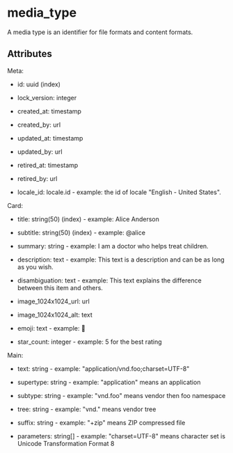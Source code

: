 # media_type


A media type is an identifier for file formats and content formats.


## Attributes

Meta:

  * id: uuid (index)

  * lock_version: integer

  * created_at: timestamp

  * created_by: url

  * updated_at: timestamp

  * updated_by: url

  * retired_at: timestamp

  * retired_by: url

  * locale_id: locale.id - example: the id of locale "English - United States".

Card:

  * title: string(50) (index) - example: Alice Anderson

  * subtitle: string(50) (index) - example: @alice

  * summary: string - example: I am a doctor who helps treat children.

  * description: text - example: This text is a description and can be as long as you wish.

  * disambiguation: text - example: This text explains the difference between this item and others.

  * image_1024x1024_url: url

  * image_1024x1024_alt: text

  * emoji: text - example: 🚀

  * star_count: integer - example: 5 for the best rating

Main:

  * text: string - example: "application/vnd.foo;charset=UTF-8"

  * supertype: string - example: "application" means an application

  * subtype: string - example: "vnd.foo" means vendor then foo namespace

  * tree: string - example: "vnd." means vendor tree

  * suffix: string - example: "+zip" means ZIP compressed file

  * parameters: string[] - example: "charset=UTF-8" means character set is Unicode Transformation Format 8

